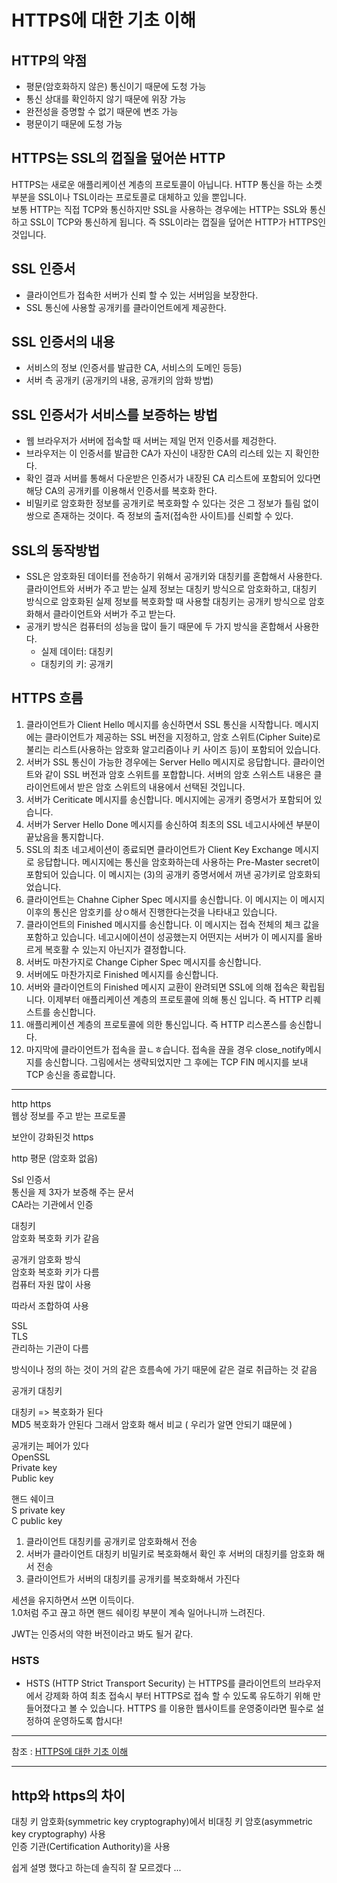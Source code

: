 # HTTPS에 대한 기초 이해

## HTTP의 약점

- 평문(암호화하지 않은) 통신이기 때문에 도청 가능
- 통신 상대를 확인하지 않기 때문에 위장 가능
- 완전성을 증명할 수 없기 때문에 변조 가능
- 평문이기 때문에 도청 가능

## HTTPS는 SSL의 껍질을 덮어쓴 HTTP

HTTPS는 새로운 애플리케이션 계층의 프로토콜이 아닙니다. HTTP 통신을 하는 소켓 부분을 SSL이나 TSL이라는 프로토콜로 대체하고 있을 뿐입니다.  
보통 HTTP는 직접 TCP와 통신하지만 SSL을 사용하는 경우에는 HTTP는 SSL와 통신하고 SSL이 TCP와 통신하게 됩니다. 즉 SSL이라는 껍질을 덮어쓴 HTTP가 HTTPS인 것입니다.

## SSL 인증서

- 클라이언트가 접속한 서버가 신뢰 할 수 있는 서버임을 보장한다.
- SSL 통신에 사용할 공개키를 클라이언트에게 제공한다.

## SSL 인증서의 내용

- 서비스의 정보 (인증서를 발급한 CA, 서비스의 도메인 등등)
- 서버 측 공개키 (공개키의 내용, 공개키의 암화 방법)

## SSL 인증서가 서비스를 보증하는 방법

- 웹 브라우저가 서버에 접속할 때 서버는 제일 먼저 인증서를 제겅한다.
- 브라우저는 이 인증서를 발급한 CA가 자신이 내장한 CA의 리스테 있는 지 확인한다.
- 확인 결과 서버를 통해서 다운받은 인증서가 내장된 CA 리스트에 포함되어 있다면 해당 CA의 공개키를 이용해서 인증서를 복호화 한다.
- 비밀키로 암호화한 정보를 공개키로 복호화할 수 있다는 것은 그 정보가 틀림 없이 쌍으로 존재하는 것이다. 즉 정보의 출저(접속한 사이트)를 신뢰할 수 있다.

## SSL의 동작방법

- SSL은 암호화된 데이터를 전송하기 위해서 공개키와 대칭키를 혼합해서 사용한다. 클라이언트와 서버가 주고 받는 실제 정보는 대칭키 방식으로 암호화하고, 대칭키 방식으로 암호화된 실제 정보를 복호화할 때 사용할 대칭키는 공개키 방식으로 암호화해서 클라이언트와 서버가 주고 받는다.
- 공개키 방식은 컴퓨터의 성능을 많이 들기 때문에 두 가지 방식을 혼합해서 사용한다.
  - 실제 데이터: 대칭키
  - 대칭키의 키: 공개키

## HTTPS 흐름

1. 클라이언트가 Client Hello 메시지를 송신하면서 SSL 통신을 시작합니다. 메시지에는 클라이언트가 제공하는 SSL 버전을 지정하고, 암호 스위트(Cipher Suite)로 불리는 리스트(사용하는 암호화 알고리즘이나 키 사이즈 등)이 포함되어 있습니다.
1. 서버가 SSL 통신이 가능한 경우에는 Server Hello 메시지로 응답합니다. 클라이언트와 같이 SSL 버전과 암호 스위트를 포합합니다. 서버의 암호 스위스트 내용은 클라이언트에서 받은 암호 스위트의 내용에서 선택된 것입니다.
1. 서버가 Ceriticate 메시지를 송신합니다. 메시지에는 공개키 증명서가 포함되어 있습니다.
1. 서버가 Server Hello Done 메시지를 송신하여 최초의 SSL 네고시사에션 부분이 끝났음을 통지합니다.
1. SSL의 최초 네고세이션이 종료되면 클라이언트가 Client Key Exchange 메시지로 응답합니다. 메시지에는 통신을 암호화하는데 사용하는 Pre-Master secret이 포함되어 있습니다. 이 메시지는 (3)의 공개키 증명서에서 꺼낸 공갸키로 암호화되었습니다.
1. 클라이언트는 Chahne Cipher Spec 메시지를 송신합니다. 이 메시지는 이 메시지 이후의 통신은 암호키를 상ㅇ해서 진행한다는것을 나타내고 있습니다.
1. 클라이언트의 Finished 메시지를 송신합니다. 이 메시지는 접속 전체의 체크 값을 포함하고 있습니다. 네고시에이션이 성공했는지 어떤지는 서버가 이 메시지를 올바르게 복호활 수 있는지 아닌지가 결정합니다.
1. 서버도 마찬가지로 Change Cipher Spec 메시지를 송신합니다.
1. 서버에도 마찬가지로 Finished 메시지를 송신합니다.
1. 서버와 클라이언트의 Finished 메시지 교환이 완려되면 SSL에 의해 접속은 확립됩니다. 이제부터 애플리케이션 계층의 프로토콜에 의해 통신 입니다. 즉 HTTP 리퀘스트를 송신합니다.
1. 애플리케이션 계층의 프로토콜에 의한 통신입니다. 즉 HTTP 리스폰스를 송신합니다.
1. 마지막에 클라이언트가 접속을 끌ㄴㅎ습니다. 접속을 끊을 경우 close_notify메시지를 송신합니다. 그림에서는 생략되었지만 그 후에는 TCP FIN 메시지를 보내 TCP 송신을 종료합니다.

---

http https  
웹상 정보를 주고 받는 프로토콜

보안이 강화된것 https

http 평문 (암호화 없음)

Ssl 인증서  
통신을 제 3자가 보증해 주는 문서  
CA라는 기관에서 인증

대칭키  
암호화 복호화 키가 같음

공개키 암호화 방식  
암호화 복호화 키가 다름  
컴퓨터 자원 많이 사용

따라서 조합하여 사용

SSL  
TLS  
 관리하는 기관이 다름

방식이나 정의 하는 것이 거의 같은 흐름속에 가기 때문에 같은 걸로 취급하는 것 같음

공개키 대칭키

대칭키 => 복호화가 된다  
MD5 복호화가 안된다 그래서 암호화 해서 비교 ( 우리가 알면 안되기 떄문에 )

공개키는 페어가 있다  
OpenSSL  
Private key  
Public key

핸드 쉐이크  
S private key  
C public key

1. 클라이언트 대칭키를 공개키로 암호화해서 전송
2. 서버가 클라이언트 대칭키 비밀키로 복호화해서 확인 후 서버의 대칭키를 암호화 해서 전송
3. 클라이언트가 서버의 대칭키를 공개키를 복호화해서 가진다

세션을 유지하면서 쓰면 이득이다.  
1.0처럼 주고 끊고 하면 핸드 쉐이킹 부분이 계속 일어나니까 느려진다.

JWT는 인증서의 약한 버전이라고 봐도 될거 같다.

### HSTS

- HSTS (HTTP Strict Transport Security) 는 HTTPS를 클라이언트의 브라우저에서 강제화 하여 최초 접속시 부터 HTTPS로 접속 할 수 있도록 유도하기 위해 만들어졌다고 볼 수 있습니다. HTTPS 를 이용한 웹사이트를 운영중이라면 필수로 설정하여 운영하도록 합시다!

---

참조 : [HTTPS에 대한 기초 이해](https://cheese10yun.github.io/https/)

---

## http와 https의 차이

대칭 키 암호화(symmetric key cryptography)에서 비대칭 키 암호(asymmetric key cryptography) 사용<br>
인증 기관(Certification Authority)을 사용<br>

쉽게 설명 했다고 하는데 솔직히 잘 모르겠다 ...<br>
